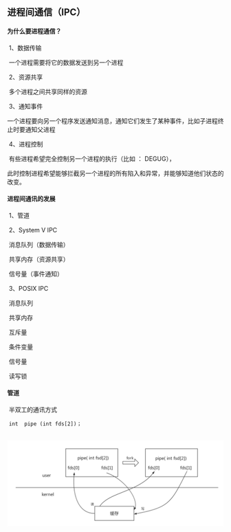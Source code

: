 ## 进程间通信（IPC）

#### 为什么要进程通信？

​	1、数据传输

​		一个进程需要将它的数据发送到另一个进程

​	2、资源共享

​		多个进程之间共享同样的资源

​	3、通知事件

​		一个进程要向另一个程序发送通知消息，通知它们发生了某种事件，比如子进程终止时要通知父进程

​	4、进程控制

​		有些进程希望完全控制另一个进程的执行（比如 ： DEGUG），

​		此时控制进程希望能够拦截另一个进程的所有陷入和异常，并能够知道他们状态的改变。

#### 进程间通讯的发展

​	1、管道

​	2、System V	IPC

​		消息队列（数据传输）

​		共享内存（资源共享）

​		信号量（事件通知）

​	3、POSIX   IPC

​		消息队列

​		共享内存

​		互斥量

​		条件变量

​		信号量

​		读写锁

#### 管道

​	半双工的通讯方式

​	```int  pipe (int fds[2])；``` 

​	![](./管道.jpg)